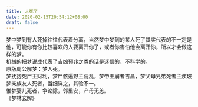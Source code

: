 ```yaml
---
title: 人死了
date: 2020-02-15T20:54:12+08:00
draft: false
---
```


梦中梦到有人死掉往往代表着分离，当然梦中梦到的某人死了其实代表的不一定是他，可能你有你比较喜欢的人要离开你了，或者你害怕他会离开你，所以才会做这样的梦。<br>
机械的把梦说成代表了吉凶预兆之类的话是迷信的，不科学的。<br>
原版周公解梦：梦人死。<br>
梦抚抱死尸主财利，梦尸骸遍野主荒乱，梦帝王崩者吉昌，梦父母兄弟死者主疾玻梦亲族友人死者，当细详之，其验不一。<br>
惟梦婴儿死者，争论除，邻里安，产母无恙。<br>
《梦林玄解》